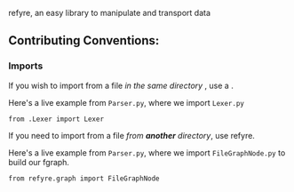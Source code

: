 refyre, an easy library to manipulate and transport data

## Contributing Conventions:

### Imports

If you wish to import from a file *in the same directory* , use a .

Here's a live example from `Parser.py`, where we import `Lexer.py`

```
from .Lexer import Lexer
```

If you need to import from a file *from **another** directory*, use refyre.

Here's a live example from `Parser.py`, where we import `FileGraphNode.py` to build our fgraph.

```
from refyre.graph import FileGraphNode
```